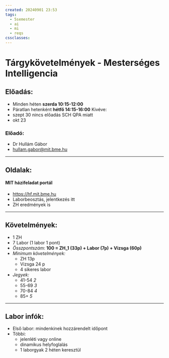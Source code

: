 ```yaml
---
created: 20240901 23:53
tags:
  - 5semester
  - ai
  - mi
  - reqs
cssclasses:
---
```


# Tárgykövetelmények - Mesterséges Intelligencia

## Előadás:
- Minden héten **szerda 10:15-12:00**
- Páratlan hetenként **hétfő 14:15-16:00**
Kivéve:
- szept 30 nincs előadás SCH QPA miatt
- okt 23

### Előadó: 
 - Dr Hullám Gábor 
 - hullam.gabor@mit.bme.hu

___
## Oldalak:
#### MIT házifeladat portál
 - https://hf.mit.bme.hu
 - Laborbeosztás, jelentkezés itt
 - ZH eredmények is

___

## Követelmények:
- 1 ZH
- 7 Labor (1 labor 1 pont)
- *Összpontszám*: **100 = ZH_1 (33p) + Labor (7p) + Vizsga (60p)**
- *Minimum követelmények:*
	- ZH 13p
	- Vizsga 24 p
	- 4 sikeres labor
- *Jegyek:* 
	- 41-54 *2*
	- 55-69 *3*
	- 70-84 *4*
	- 85+ *5*

___

## Labor infók:
- Első labor: mindenkinek hozzárendelt időpont
- Többi:
	- jelenléti vagy online
	- dinamikus helyfoglalás
	- 1 laborgyak 2 héten keresztül